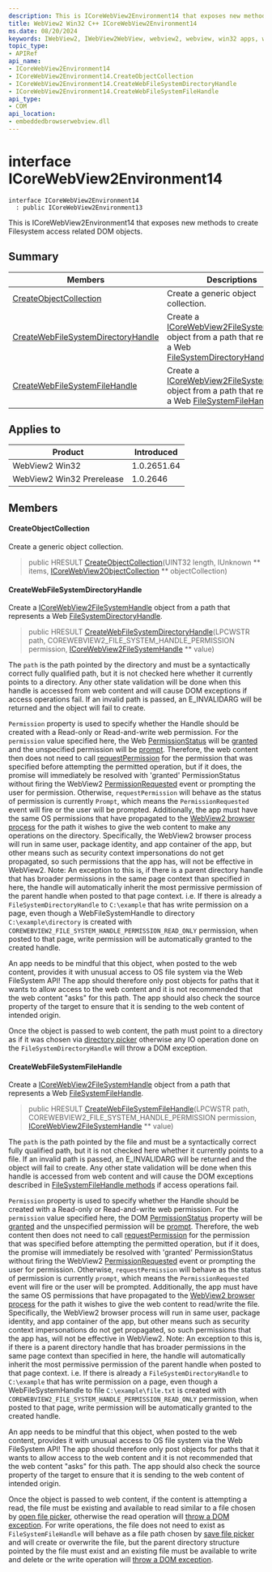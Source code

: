```yaml
---
description: This is ICoreWebView2Environment14 that exposes new methods to create Filesystem access related DOM objects.
title: WebView2 Win32 C++ ICoreWebView2Environment14
ms.date: 08/20/2024
keywords: IWebView2, IWebView2WebView, webview2, webview, win32 apps, win32, edge, ICoreWebView2, ICoreWebView2Controller, browser control, edge html, ICoreWebView2Environment14
topic_type: 
- APIRef
api_name:
- ICoreWebView2Environment14
- ICoreWebView2Environment14.CreateObjectCollection
- ICoreWebView2Environment14.CreateWebFileSystemDirectoryHandle
- ICoreWebView2Environment14.CreateWebFileSystemFileHandle
api_type:
- COM
api_location:
- embeddedbrowserwebview.dll
---
```


# interface ICoreWebView2Environment14

```
interface ICoreWebView2Environment14
  : public ICoreWebView2Environment13
```

This is ICoreWebView2Environment14 that exposes new methods to create Filesystem access related DOM objects.

## Summary

 Members                        | Descriptions
--------------------------------|---------------------------------------------
[CreateObjectCollection](#createobjectcollection) | Create a generic object collection.
[CreateWebFileSystemDirectoryHandle](#createwebfilesystemdirectoryhandle) | Create a [ICoreWebView2FileSystemHandle](icorewebview2filesystemhandle.md#icorewebview2filesystemhandle) object from a path that represents a Web [FileSystemDirectoryHandle](https://developer.mozilla.org/docs/Web/API/FileSystemDirectoryHandle).
[CreateWebFileSystemFileHandle](#createwebfilesystemfilehandle) | Create a [ICoreWebView2FileSystemHandle](icorewebview2filesystemhandle.md#icorewebview2filesystemhandle) object from a path that represents a Web [FileSystemFileHandle](https://developer.mozilla.org/docs/Web/API/FileSystemFileHandle).

## Applies to

Product                         | Introduced
--------------------------------|---------------------------------------------
WebView2 Win32            |    1.0.2651.64
WebView2 Win32 Prerelease |    1.0.2646

## Members

#### CreateObjectCollection

Create a generic object collection.

> public HRESULT [CreateObjectCollection](#createobjectcollection)(UINT32 length, IUnknown ** items, [ICoreWebView2ObjectCollection](icorewebview2objectcollection.md#icorewebview2objectcollection) ** objectCollection)

#### CreateWebFileSystemDirectoryHandle

Create a [ICoreWebView2FileSystemHandle](icorewebview2filesystemhandle.md#icorewebview2filesystemhandle) object from a path that represents a Web [FileSystemDirectoryHandle](https://developer.mozilla.org/docs/Web/API/FileSystemDirectoryHandle).

> public HRESULT [CreateWebFileSystemDirectoryHandle](#createwebfilesystemdirectoryhandle)(LPCWSTR path, COREWEBVIEW2_FILE_SYSTEM_HANDLE_PERMISSION permission, [ICoreWebView2FileSystemHandle](icorewebview2filesystemhandle.md#icorewebview2filesystemhandle) ** value)

The `path` is the path pointed by the directory and must be a syntactically correct fully qualified path, but it is not checked here whether it currently points to a directory. Any other state validation will be done when this handle is accessed from web content and will cause DOM exceptions if access operations fail. If an invalid path is passed, an E_INVALIDARG will be returned and the object will fail to create.

`Permission` property is used to specify whether the Handle should be created with a Read-only or Read-and-write web permission. For the `permission` value specified here, the Web [PermissionStatus](https://developer.mozilla.org/docs/Web/API/PermissionStatus) will be [granted](https://developer.mozilla.org/docs/Web/API/PermissionStatus/state) and the unspecified permission will be [prompt](https://developer.mozilla.org/docs/Web/API/PermissionStatus/state). Therefore, the web content then does not need to call [requestPermission](https://developer.mozilla.org/docs/Web/API/FileSystemHandle/requestPermission) for the permission that was specified before attempting the permitted operation, but if it does, the promise will immediately be resolved with 'granted' PermissionStatus without firing the WebView2 [PermissionRequested](/microsoft-edge/webview2/reference/win32/icorewebview2permissionrequestedeventargs) event or prompting the user for permission. Otherwise, `requestPermission` will behave as the status of permission is currently `Prompt`, which means the `PermissionRequested` event will fire or the user will be prompted. Additionally, the app must have the same OS permissions that have propagated to the [WebView2 browser process](/microsoft-edge/webview2/concepts/process-model) for the path it wishes to give the web content to make any operations on the directory. Specifically, the WebView2 browser process will run in same user, package identity, and app container of the app, but other means such as security context impersonations do not get propagated, so such permissions that the app has, will not be effective in WebView2. Note: An exception to this is, if there is a parent directory handle that has broader permissions in the same page context than specified in here, the handle will automatically inherit the most permissive permission of the parent handle when posted to that page context. i.e. If there is already a `FileSystemDirectoryHandle` to `C:\example` that has write permission on a page, even though a WebFileSystemHandle to directory `C:\example\directory` is created with `COREWEBVIEW2_FILE_SYSTEM_HANDLE_PERMISSION_READ_ONLY` permission, when posted to that page, write permission will be automatically granted to the created handle.

An app needs to be mindful that this object, when posted to the web content, provides it with unusual access to OS file system via the Web FileSystem API! The app should therefore only post objects for paths that it wants to allow access to the web content and it is not recommended that the web content "asks" for this path. The app should also check the source property of the target to ensure that it is sending to the web content of intended origin.

Once the object is passed to web content, the path must point to a directory as if it was chosen via [directory picker](https://developer.mozilla.org/docs/Web/API/Window/showDirectoryPicker) otherwise any IO operation done on the `FileSystemDirectoryHandle` will throw a DOM exception.

#### CreateWebFileSystemFileHandle

Create a [ICoreWebView2FileSystemHandle](icorewebview2filesystemhandle.md#icorewebview2filesystemhandle) object from a path that represents a Web [FileSystemFileHandle](https://developer.mozilla.org/docs/Web/API/FileSystemFileHandle).

> public HRESULT [CreateWebFileSystemFileHandle](#createwebfilesystemfilehandle)(LPCWSTR path, COREWEBVIEW2_FILE_SYSTEM_HANDLE_PERMISSION permission, [ICoreWebView2FileSystemHandle](icorewebview2filesystemhandle.md#icorewebview2filesystemhandle) ** value)

The `path` is the path pointed by the file and must be a syntactically correct fully qualified path, but it is not checked here whether it currently points to a file. If an invalid path is passed, an E_INVALIDARG will be returned and the object will fail to create. Any other state validation will be done when this handle is accessed from web content and will cause the DOM exceptions described in [FileSystemFileHandle methods](https://developer.mozilla.org/docs/Web/API/FileSystemDirectoryHandle#instance_methods) if access operations fail.

`Permission` property is used to specify whether the Handle should be created with a Read-only or Read-and-write web permission. For the `permission` value specified here, the DOM [PermissionStatus](https://developer.mozilla.org/docs/Web/API/PermissionStatus) property will be [granted](https://developer.mozilla.org/docs/Web/API/PermissionStatus/state) and the unspecified permission will be [prompt](https://developer.mozilla.org/docs/Web/API/PermissionStatus/state). Therefore, the web content then does not need to call [requestPermission](https://developer.mozilla.org/docs/Web/API/FileSystemHandle/requestPermission) for the permission that was specified before attempting the permitted operation, but if it does, the promise will immediately be resolved with 'granted' PermissionStatus without firing the WebView2 [PermissionRequested](/microsoft-edge/webview2/reference/win32/icorewebview2permissionrequestedeventargs) event or prompting the user for permission. Otherwise, `requestPermission` will behave as the status of permission is currently `prompt`, which means the `PermissionRequested` event will fire or the user will be prompted. Additionally, the app must have the same OS permissions that have propagated to the [WebView2 browser process](/microsoft-edge/webview2/concepts/process-model) for the path it wishes to give the web content to read/write the file. Specifically, the WebView2 browser process will run in same user, package identity, and app container of the app, but other means such as security context impersonations do not get propagated, so such permissions that the app has, will not be effective in WebView2. Note: An exception to this is, if there is a parent directory handle that has broader permissions in the same page context than specified in here, the handle will automatically inherit the most permissive permission of the parent handle when posted to that page context. i.e. If there is already a `FileSystemDirectoryHandle` to `C:\example` that has write permission on a page, even though a WebFileSystemHandle to file `C:\example\file.txt` is created with `COREWEBVIEW2_FILE_SYSTEM_HANDLE_PERMISSION_READ_ONLY` permission, when posted to that page, write permission will be automatically granted to the created handle.

An app needs to be mindful that this object, when posted to the web content, provides it with unusual access to OS file system via the Web FileSystem API! The app should therefore only post objects for paths that it wants to allow access to the web content and it is not recommended that the web content "asks" for this path. The app should also check the source property of the target to ensure that it is sending to the web content of intended origin.

Once the object is passed to web content, if the content is attempting a read, the file must be existing and available to read similar to a file chosen by [open file picker](https://developer.mozilla.org/docs/Web/API/Window/showOpenFilePicker), otherwise the read operation will [throw a DOM exception](https://developer.mozilla.org/docs/Web/API/FileSystemFileHandle/getFile#exceptions). For write operations, the file does not need to exist as `FileSystemFileHandle` will behave as a file path chosen by [save file picker](https://developer.mozilla.org/docs/Web/API/Window/showSaveFilePicker) and will create or overwrite the file, but the parent directory structure pointed by the file must exist and an existing file must be available to write and delete or the write operation will [throw a DOM exception](https://developer.mozilla.org/docs/Web/API/FileSystemFileHandle/createWritable#exceptions).

